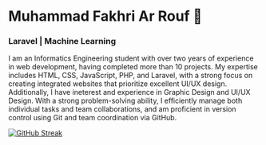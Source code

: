 # Muhammad Fakhri Ar Rouf 🗿
### Laravel | Machine Learning

I am an Informatics Engineering student with over two years of experience in web development, having completed more than 10 projects. My expertise includes HTML, CSS, JavaScript, PHP, and Laravel, with a strong focus on creating integrated websites that prioritize excellent UI/UX design. Additionally, I have ineterest and experience in Graphic Design and UI/UX Design. With a strong problem-solving ability, I efficiently manage both individual tasks and team collaborations, and am proficient in version control using Git and team coordination via GitHub.

[![GitHub Streak](https://github-readme-streak-stats.herokuapp.com/?user=Fakhriarr&theme=dark)](https://git.io/streak-stats)
<!--
**Fakhriarr/Fakhriarr** is a ✨ _special_ ✨ repository because its `README.md` (this file) appears on your GitHub profile.

Here are some ideas to get you started:

- 🔭 I’m currently working on ...
- 🌱 I’m currently learning ...
- 👯 I’m looking to collaborate on ...
- 🤔 I’m looking for help with ...
- 💬 Ask me about ...
- 📫 How to reach me: ...
- 😄 Pronouns: ...
- ⚡ Fun fact: ...
-->
